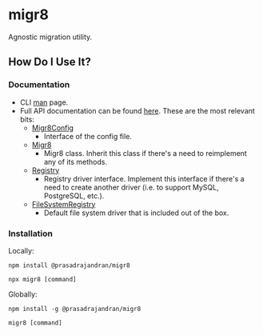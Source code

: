 # migr8

Agnostic migration utility.

## How Do I Use It?

### Documentation

- CLI [man](https://raw.githubusercontent.com/prasadrajandran/migr8/master/src/man_pages/man.txt)
  page.
- Full API documentation can be found [here](https://github.com/prasadrajandran/migr8/tree/master/docs).
  These are the most relevant bits:
  - [Migr8Config](https://github.com/prasadrajandran/migr8/blob/master/docs/interfaces/interfaces_migr8_config.Migr8Config.md)
    - Interface of the config file.
  - [Migr8](https://github.com/prasadrajandran/migr8/blob/master/docs/classes/migr8.Migr8.md)
    - Migr8 class. Inherit this class if there's a need to reimplement any of
      its methods.
  - [Registry](https://github.com/prasadrajandran/migr8/blob/master/docs/interfaces/interfaces_registry.Registry.md)
    - Registry driver interface. Implement this interface if there's a need to
      create another driver (i.e. to support MySQL, PostgreSQL, etc.).
  - [FileSystemRegistry](https://github.com/prasadrajandran/migr8/blob/master/docs/classes/registry_drivers_file_system_registry.FileSystemRegistry.md)
    - Default file system driver that is included out of the box.

### Installation

Locally:

```
npm install @prasadrajandran/migr8

npx migr8 [command]
```

Globally:

```
npm install -g @prasadrajandran/migr8

migr8 [command]
```
